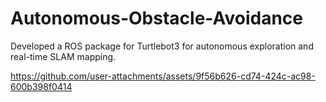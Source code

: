 # Autonomous-Obstacle-Avoidance
Developed a ROS package for Turtlebot3 for autonomous exploration and real-time SLAM mapping.

https://github.com/user-attachments/assets/9f56b626-cd74-424c-ac98-600b398f0414
